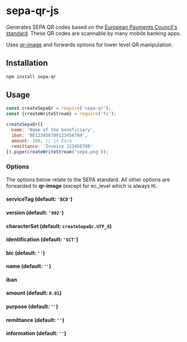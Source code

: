 # sepa-qr-js
Generates SEPA QR codes based on the [European Payments Council's standard](http://www.europeanpaymentscouncil.eu/index.cfm/knowledge-bank/epc-documents/quick-response-code-guidelines-to-enable-data-capture-for-the-initiation-of-a-sepa-credit-transfer/epc069-12-quick-response-code-guidelines-to-enable-data-capture-for-the-initiation-of-a-sepa-credit-transfer1/). These QR codes are scannable by many mobile banking apps.

Uses [qr-image](https://github.com/alexeyten/qr-image) and forwards options for lower level QR manipulation.

## Installation
```bash
npm install sepa-qr
```

## Usage
```js
const createSepaQr = require('sepa-qr');
const {createWriteStream} = require('fs');

createSepaQr({
  name: 'Name of the beneficiary',
  iban: 'BE123456789123456789',
  amount: 100, // in Euro
  remittance: 'Invoice 123456789'
}).pipe(createWriteStream('sepa.png'));
```

### Options
The options below relate to the SEPA standard. All other options are forwarded to **qr-image** (except for ec_level which is always `M`).

#### serviceTag (default: `'BCD'`)
#### version (default: `'002'`)
#### characterSet (default: `createSepaQr.UTF_8`)
#### identification (default: `'SCT'`)
#### bic (default: `''`)
#### name (default: `''`)
#### iban
#### amount (default: `0.01`)
#### purpose (default: `''`)
#### remittance (default: `''`)
#### information (default: `''`)

